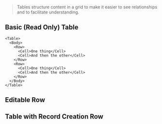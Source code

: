 > Tables structure content in a grid to make it easier to see relationships and to facilitate understanding.

## Basic (Read Only) Table
```react
<Table>
  <Body>
    <Row>
      <Cell>One thing</Cell>
      <Cell>And then the other</Cell>
    </Row>
    <Row>
      <Cell>One thing</Cell>
      <Cell>And then the other</Cell>
    </Row>
  </Body>
</Table>
```

## Editable Row

## Table with Record Creation Row
